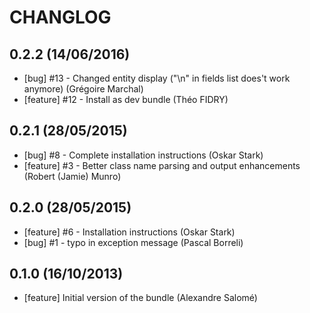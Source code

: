 # CHANGLOG

## 0.2.2 (14/06/2016)

* [bug] #13 - Changed entity display ("\n" in fields list does't work anymore) (Grégoire Marchal)
* [feature] #12 - Install as dev bundle (Théo FIDRY)

## 0.2.1 (28/05/2015)

* [bug] #8 - Complete installation instructions (Oskar Stark)
* [feature] #3 - Better class name parsing and output enhancements (Robert (Jamie) Munro)

## 0.2.0 (28/05/2015)

* [feature] #6 - Installation instructions (Oskar Stark)
* [bug] #1 - typo in exception message (Pascal Borreli)

## 0.1.0 (16/10/2013)

* [feature] Initial version of the bundle (Alexandre Salomé)
